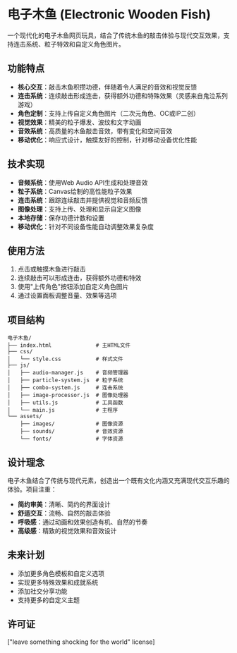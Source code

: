 # 电子木鱼 (Electronic Wooden Fish)

一个现代化的电子木鱼网页玩具，结合了传统木鱼的敲击体验与现代交互效果，支持连击系统、粒子特效和自定义角色图片。

## 功能特点

- **核心交互**：敲击木鱼积攒功德，伴随着令人满足的音效和视觉反馈
- **连击系统**：连续敲击形成连击，获得额外功德和特殊效果（灵感来自鬼泣系列游戏）
- **角色定制**：支持上传自定义角色图片（二次元角色、OC或IP二创）
- **视觉效果**：精美的粒子爆发、波纹和文字动画
- **音效系统**：高质量的木鱼敲击音效，带有变化和空间音效
- **移动优化**：响应式设计，触摸友好的控制，针对移动设备优化性能

## 技术实现

- **音频系统**：使用Web Audio API生成和处理音效
- **粒子系统**：Canvas绘制的高性能粒子效果
- **连击系统**：跟踪连续敲击并提供视觉和音频反馈
- **图像处理**：支持上传、处理和显示自定义图像
- **本地存储**：保存功德计数和设置
- **移动优化**：针对不同设备性能自动调整效果复杂度

## 使用方法

1. 点击或触摸木鱼进行敲击
2. 连续敲击可以形成连击，获得额外功德和特效
3. 使用"上传角色"按钮添加自定义角色图片
4. 通过设置面板调整音量、效果等选项

## 项目结构

```
电子木鱼/
├── index.html              # 主HTML文件
├── css/
│   └── style.css           # 样式文件
├── js/
│   ├── audio-manager.js    # 音频管理器
│   ├── particle-system.js  # 粒子系统
│   ├── combo-system.js     # 连击系统
│   ├── image-processor.js  # 图像处理器
│   ├── utils.js            # 工具函数
│   └── main.js             # 主程序
└── assets/
    ├── images/             # 图像资源
    ├── sounds/             # 音效资源
    └── fonts/              # 字体资源
```

## 设计理念

电子木鱼结合了传统与现代元素，创造出一个既有文化内涵又充满现代交互乐趣的体验。项目注重：

- **简约审美**：清晰、简约的界面设计
- **舒适交互**：流畅、自然的敲击体验
- **呼吸感**：通过动画和效果创造有机、自然的节奏
- **高级感**：精致的视觉效果和音效设计

## 未来计划

- 添加更多角色模板和自定义选项
- 实现更多特殊效果和成就系统
- 添加社交分享功能
- 支持更多的自定义主题

## 许可证

["leave something shocking for the world" license]
